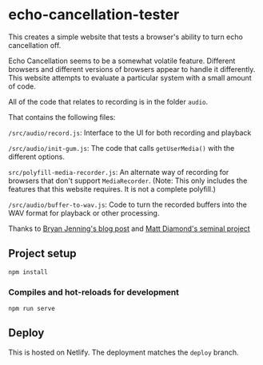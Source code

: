 # echo-cancellation-tester

This creates a simple website that tests a browser's ability to turn echo cancellation off.

Echo Cancellation seems to be a somewhat volatile feature. Different browsers and different versions of browsers appear to handle
it differently. This website attempts to evaluate a particular system with a small amount of code.

All of the code that relates to recording is in the folder `audio`.
 
That contains the following files:

`/src/audio/record.js`: Interface to the UI for both recording and playback

`/src/audio/init-gum.js`: The code that calls `getUserMedia()` with the different options.

`src/polyfill-media-recorder.js`: An alternate way of recording for browsers that don't support `MediaRecorder`. (Note: This only includes the features that this website requires. It is not a complete polyfill.)

`/src/audio/buffer-to-wav.js`: Code to turn the recorded buffers into the WAV format for playback or other processing. 

Thanks to
[Bryan Jenning's blog post](https://medium.com/@bryanjenningz/how-to-record-and-play-audio-in-javascript-faa1b2b3e49b)
and
[Matt Diamond's seminal project](https://github.com/mattdiamond/Recorderjs)

## Project setup
```
npm install
```

### Compiles and hot-reloads for development
```
npm run serve
```

## Deploy

This is hosted on Netlify. The deployment matches the `deploy` branch.
